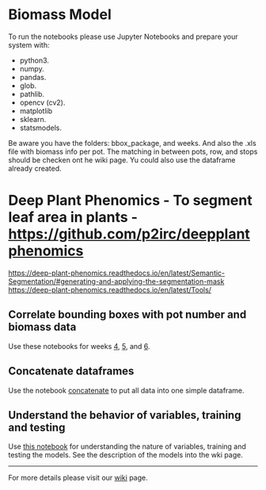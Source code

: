 # Biomass Model

To run the notebooks please use Jupyter Notebooks and prepare your system with:

- python3.
- numpy.
- pandas.
- glob.
- pathlib.
- opencv (cv2).
- matplotlib
- sklearn.
- statsmodels.

Be aware you have the folders: bbox_package, and weeks. And also the .xls file with biomass info per pot. The matching in between pots, row, and stops should be checken ont he wiki page. Yu could also use the dataframe already created.

# Deep Plant Phenomics - To segment leaf area in plants - https://github.com/p2irc/deepplantphenomics
https://deep-plant-phenomics.readthedocs.io/en/latest/Semantic-Segmentation/#generating-and-applying-the-segmentation-mask
https://deep-plant-phenomics.readthedocs.io/en/latest/Tools/

## Correlate bounding boxes with pot number and biomass data

Use these notebooks for weeks [4](https://github.com/precision-sustainable-ag/OpenCV_Competition2021/blob/master/7_Biomass_Model/VI_calculation_week4.ipynb), [5](https://github.com/precision-sustainable-ag/OpenCV_Competition2021/blob/master/7_Biomass_Model/VI_calculation_week5.ipynb), and [6](https://github.com/precision-sustainable-ag/OpenCV_Competition2021/blob/master/7_Biomass_Model/VI_calculation_week6.ipynb).

## Concatenate dataframes

Use the notebook [concatenate](https://github.com/precision-sustainable-ag/OpenCV_Competition2021/blob/master/7_Biomass_Model/concatenate_h5.ipynb) to put all data into one simple dataframe.

## Understand the behavior of variables, training and testing

Use [this notebook](https://github.com/precision-sustainable-ag/OpenCV_Competition2021/blob/master/7_Biomass_Model/PCA_v2.ipynb) for understanding the nature of variables, training and testing the models. See the description of the models into the wki page.

----

For more details please visit our [wiki](https://github.com/precision-sustainable-ag/OpenCV_Competition2021/wiki/7.-Biomass-estimation-model) page.



